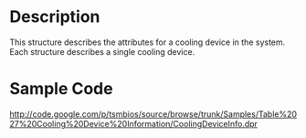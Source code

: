 # Description #

This structure describes the attributes for a cooling device in the system. Each structure describes a single cooling device.


# Sample Code #
http://code.google.com/p/tsmbios/source/browse/trunk/Samples/Table%2027%20Cooling%20Device%20Information/CoolingDeviceInfo.dpr